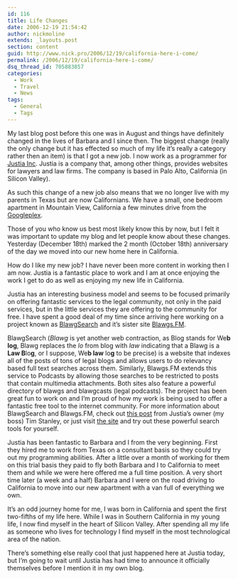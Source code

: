 ```yaml
---
id: 116
title: Life Changes
date: 2006-12-19 21:54:42
author: nickmoline
extends: _layouts.post
section: content
guid: http://www.nick.pro/2006/12/19/california-here-i-come/
permalink: /2006/12/19/california-here-i-come/
dsq_thread_id: 705883857
categories:
  - Work
  - Travel
  - News
tags:
  - General
  - Tags
---
```

My last blog post before this one was in August and things have definitely changed in the lives of Barbara and I since then. The biggest change (really the only change but it has effected so much of my life it&#8217;s really a category rather then an item) is that I got a new job. I now work as a programmer for [Justia Inc](http://www.justia.com/ "Justia Inc."). Justia is a company that, among other things, provides websites for lawyers and law firms. The company is based in Palo Alto, California (in Silicon Valley).

As such this change of a new job also means that we no longer live with my parents in Texas but are now Californians. We have a small, one bedroom apartment in Mountain View, California a few minutes drive from the [Googleplex](https://en.wikipedia.org/wiki/Googleplex).

Those of you who know us best most likely know this by now, but I felt it was important to update my blog and let people know about these changes. Yesterday (December 18th) marked the 2 month (October 18th) anniversary of the day we moved into our new home here in California.

<!--more-->

How do I like my new job? I have never been more content in working then I am now. Justia is a fantastic place to work and I am at once enjoying the work I get to do as well as enjoying my new life in California.

Justia has an interesting business model and seems to be focused primarily on offering fantastic services to the legal community, not only in the paid services, but in the little services they are offering to the community for free. I have spent a good deal of my time since arriving here working on a project known as [BlawgSearch](http://www.blawgsearch.com/) and it&#8217;s sister site [Blawgs.FM](http://www.blawgs.fm/).

BlawgSearch (_Blawg_ is yet another web contraction, as Blog stands for We<strong>b log</strong>, Blawg replaces the _lo_ from blog with _law_ indicating that a Blawg is a <strong>Law B</strong>lo<strong>g</strong>, or I suppose, We<strong>b law</strong> lo<strong>g</strong> to be precise) is a website that indexes all of the posts of tons of legal blogs and allows users to do relevancy based full text searches across them. Similarly, Blawgs.FM extends this service to Podcasts by allowing those searches to be restricted to posts that contain multimedia attachments. Both sites also feature a powerful directory of blawgs and blawgcasts (legal podcasts). The project has been great fun to work on and I&#8217;m proud of how my work is being used to offer a fantastic free tool to the internet community. For more information about BlawgSearch and Blawgs.FM, check out [this post](https://onward.justia.com/2006/12/13/blawgsearch-com-blawgs-fm-new-legal-blog-search-tools-from-justia/) from Justia&#8217;s owner (my boss) Tim Stanley, or just visit [the site](https://blawgsearch.justia.com) and try out these powerful search tools for yourself.

Justia has been fantastic to Barbara and I from the very beginning. First they hired me to work from Texas on a consultant basis so they could try out my programming abilities. After a little over a month of working for them on this trial basis they paid to fly both Barbara and I to California to meet them and while we were here offered me a full time position. A very short time later (a week and a half) Barbara and I were on the road driving to California to move into our new apartment with a van full of everything we own.

It&#8217;s an odd journey home for me, I was born in California and spent the first two-fifths of my life here. While I was in Southern California in my young life, I now find myself in the heart of Silicon Valley. After spending all my life as someone who lives for technology I find myself in the most technological area of the nation.

There&#8217;s something else really cool that just happened here at Justia today, but I&#8217;m going to wait until Justia has had time to announce it officially themselves before I mention it in my own blog.

